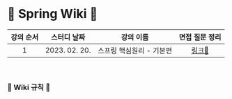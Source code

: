 <br>

# 🌱 Spring Wiki 🌱
 
| 강의 순서 |   스터디 날짜  | 강의 이름 | 면접 질문 정리 | 
| :---: | :----------: | :---------------: | :---: | 
| 1 | 2023. 02. 20. | 스프링 핵심원리 - 기본편 | [링크🔗](https://github.com/hellozo0/Spring_Wiki/issues/1) | 


<br>

### 🌱 Wiki 규칙 🌱

